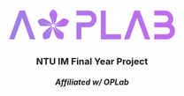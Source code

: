 <h1 align="center">
  <br/>
  <a href="http://oplab.im.ntu.edu.tw"><img src="https://raw.githubusercontent.com/AOPLab/.github/main/profile/aoplab_logo.png" alt="aoplab_logo" width="300"/></a>
  <br/>
</h1>


<h3 align="center">NTU IM Final Year Project</h3>
<h5 align="center">Affiliated w/ OPLab</h5>
